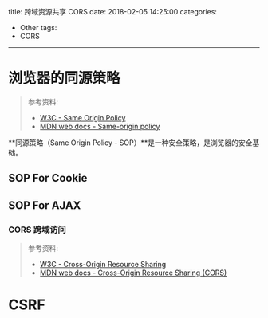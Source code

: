 title: 跨域资源共享 CORS
date: 2018-02-05 14:25:00
categories:
  - Other
tags:
  - CORS

---


# 浏览器的同源策略

> 参考资料:
>
> * [W3C - Same Origin Policy](https://www.w3.org/Security/wiki/Same_Origin_Policy)
> * [MDN web docs - Same-origin policy](https://developer.mozilla.org/en-US/docs/Web/Security/Same-origin_policy)

**同源策略（Same Origin Policy - SOP）**是一种安全策略，是浏览器的安全基础。

## SOP For Cookie

## SOP For AJAX

### CORS 跨域访问

> 参考资料:
>
> * [W3C - Cross-Origin Resource Sharing](https://www.w3.org/TR/cors/)
> * [MDN web docs - Cross-Origin Resource Sharing (CORS)](https://developer.mozilla.org/en-US/docs/Web/HTTP/CORS)

# CSRF